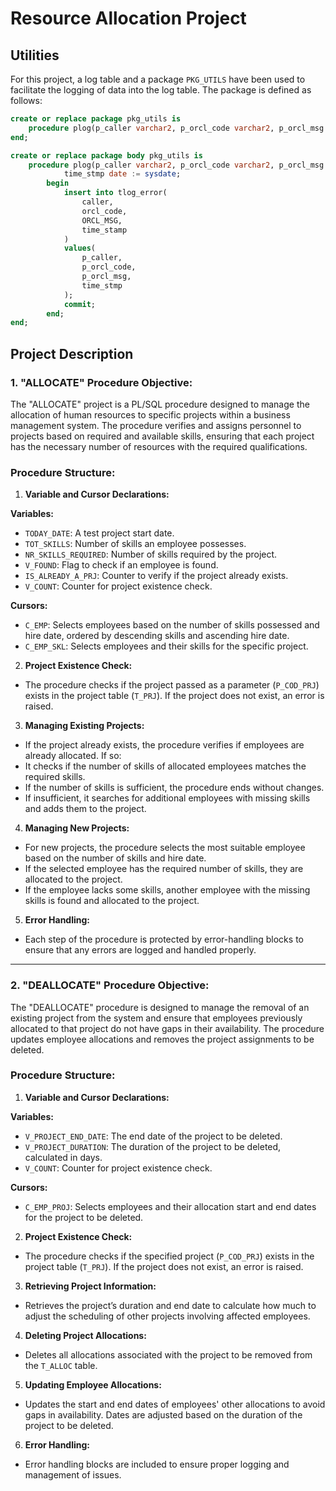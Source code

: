 # Resource Allocation Project

## Utilities
For this project, a log table and a package `PKG_UTILS` have been used to facilitate the logging of data into the log table. The package is defined as follows:

```sql
create or replace package pkg_utils is
    procedure plog(p_caller varchar2, p_orcl_code varchar2, p_orcl_msg varchar2);
end;

create or replace package body pkg_utils is 
    procedure plog(p_caller varchar2, p_orcl_code varchar2, p_orcl_msg varchar2) is
            time_stmp date := sysdate;
        begin 
            insert into tlog_error(
                caller,
                orcl_code,
                ORCL_MSG,
                time_stamp
            )
            values(
                p_caller,
                p_orcl_code,
                p_orcl_msg,
                time_stmp
            );
            commit;
        end;
end;
```
## Project Description
### 1. "ALLOCATE" Procedure Objective:
The "ALLOCATE" project is a PL/SQL procedure designed to manage the allocation of human resources to specific projects within a business management system. 
The procedure verifies and assigns personnel to projects based on required and available skills, ensuring that each project has the necessary number of resources with the required qualifications.

### Procedure Structure:

1. **Variable and Cursor Declarations:**

**Variables:**
- `TODAY_DATE`: A test project start date.
- `TOT_SKILLS`: Number of skills an employee possesses.
- `NR_SKILLS_REQUIRED`: Number of skills required by the project.
- `V_FOUND`: Flag to check if an employee is found.
- `IS_ALREADY_A_PRJ`: Counter to verify if the project already exists.
- `V_COUNT`: Counter for project existence check.

**Cursors:**
- `C_EMP`: Selects employees based on the number of skills possessed and hire date, ordered by descending skills and ascending hire date.
- `C_EMP_SKL`: Selects employees and their skills for the specific project.

2. **Project Existence Check:**
- The procedure checks if the project passed as a parameter (`P_COD_PRJ`) exists in the project table (`T_PRJ`). If the project does not exist, an error is raised.

3. **Managing Existing Projects:**
- If the project already exists, the procedure verifies if employees are already allocated. If so:
- It checks if the number of skills of allocated employees matches the required skills.
- If the number of skills is sufficient, the procedure ends without changes.
- If insufficient, it searches for additional employees with missing skills and adds them to the project.

4. **Managing New Projects:**
- For new projects, the procedure selects the most suitable employee based on the number of skills and hire date.
- If the selected employee has the required number of skills, they are allocated to the project.
- If the employee lacks some skills, another employee with the missing skills is found and allocated to the project.

5. **Error Handling:**
- Each step of the procedure is protected by error-handling blocks to ensure that any errors are logged and handled properly.

---

### 2. "DEALLOCATE" Procedure Objective:
The "DEALLOCATE" procedure is designed to manage the removal of an existing project from the system and ensure that employees previously allocated to that project do not have gaps in their availability. 
The procedure updates employee allocations and removes the project assignments to be deleted.

### Procedure Structure:
1. **Variable and Cursor Declarations:**

**Variables:**
- `V_PROJECT_END_DATE`: The end date of the project to be deleted.
- `V_PROJECT_DURATION`: The duration of the project to be deleted, calculated in days.
- `V_COUNT`: Counter for project existence check.

**Cursors:**
- `C_EMP_PROJ`: Selects employees and their allocation start and end dates for the project to be deleted.

2. **Project Existence Check:**
- The procedure checks if the specified project (`P_COD_PRJ`) exists in the project table (`T_PRJ`). If the project does not exist, an error is raised.

3. **Retrieving Project Information:**
- Retrieves the project’s duration and end date to calculate how much to adjust the scheduling of other projects involving affected employees.

4. **Deleting Project Allocations:**
- Deletes all allocations associated with the project to be removed from the `T_ALLOC` table.

5. **Updating Employee Allocations:**
- Updates the start and end dates of employees' other allocations to avoid gaps in availability. Dates are adjusted based on the duration of the project to be deleted.

6. **Error Handling:**
- Error handling blocks are included to ensure proper logging and management of issues.


